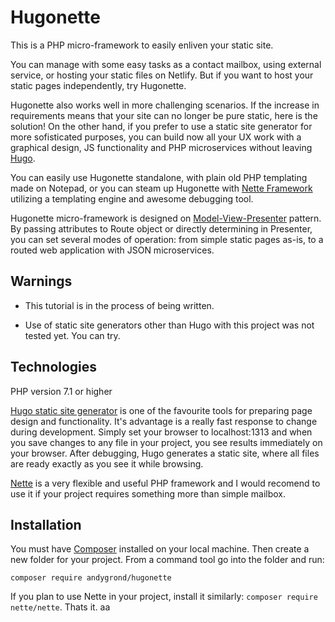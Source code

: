 # Hugonette

This is a PHP micro-framework to easily enliven your static site.

You can manage with some easy tasks as a contact mailbox, using external service, or hosting your static files on Netlify. But if you want to host your static pages independently, try Hugonette.

Hugonette also works well in more challenging scenarios. If the increase in requirements means that your site can no longer be pure static, here is the solution! On the other hand, if you prefer to use a static site generator for more sofisticated purposes, you can build now all your UX work with a graphical design, JS functionality and PHP microservices without leaving [Hugo](https://gohugo.io).

You can easily use Hugonette standalone, with plain old PHP templating made on Notepad, or you can steam up Hugonette with [Nette Framework](https://nette.org/en/) utilizing a templating engine and awesome debugging tool.

Hugonette micro-framework is designed on [Model-View-Presenter](https://en.wikipedia.org/wiki/Model%E2%80%93view%E2%80%93presenter) pattern. By passing attributes to Route object or directly determining in Presenter, you can set several modes of operation: from simple static pages as-is, to a routed web application with JSON microservices.


## Warnings

* This tutorial is in the process of being written.

* Use of static site generators other than Hugo with this project was not tested yet. You can try.


## Technologies

PHP version 7.1 or higher

[Hugo static site generator](https://gohugo.io) is one of the favourite tools for preparing page design and functionality. It's advantage is a really fast response to change during development. Simply set your browser to localhost:1313 and when you save changes to any file in your project, you see results immediately on your browser. After debugging, Hugo generates a static site, where all files are ready exactly as you see it while browsing.

[Nette](https://nette.org/en/) is a very flexible and useful PHP framework and I would recomend to use it if your project requires something more than simple mailbox.


## Installation

You must have [Composer](https://getcomposer.org/) installed on your local machine. Then create a new folder for your project. From a command tool go into the folder and run:

```
composer require andygrond/hugonette
```

If you plan to use Nette in your project, install it similarly: `composer require nette/nette`. Thats it.
aa
